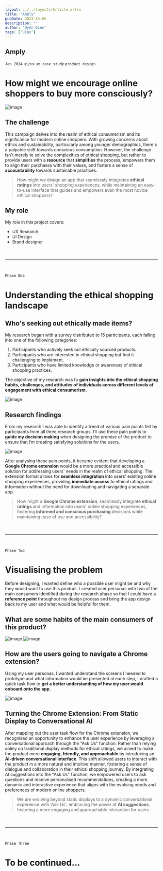 ```yaml
---
layout: ../../layouts/Article.astro
title: "Amply"
pubDate: 2023-15-06
description: ""
author: "Uyen Dien"
tags: ["uiux"]
---
```


## Amply

`Jan 2024`
`ui/ux`
`ux case study`
`product design`

<!-- **Tools:** `Figma` `Adobe Illustrator`

**Timeline:** January 2024 - March 2024 -->

# How might we encourage online shoppers to buy more consciously?

![image](/assets/amply/amply-logo.png)

## The challenge

This campaign delves into the realm of ethical consumerism and its significance for modern online shoppers. With growing concerns about ethics and sustainability, particularly among younger demographics, there's a palpable shift towards conscious consumption. However, the challenge isn't merely to solve the complexities of ethical shopping, but rather to provide users with a **resource** that **simplifies** the process, empowers them to align their purchases with their values, and fosters a sense of **accountability** towards sustainable practices. 

> How might we design an app that seamlessly integrates **ethical ratings** into users' shopping experiences, while maintaining an easy-to-use interface that guides and empowers even the most novice ethical shoppers?


## My role

My role in this project covers:
- UX Research
- UI Design
- Brand designer

<hr style="
    margin-top: 50px;
    margin-bottom: 45px;">

`Phase One`
# Understanding the ethical shopping landscape

## Who's seeking out ethically made items?
My research began with a survey distributed to 15 participants, each falling into one of the following categories:

1. Participants who actively seek out ethically sourced products.
2. Participants who are interested in ethical shopping but find it challenging to implement.
3. Participants who have limited knowledge or awareness of ethical shopping practices.

The objective of my research was to **gain insights into the ethical shopping habits, challenges, and attitudes of individuals across different levels of engagement with ethical consumerism.**
<!-- ![image](/assets/amply/amply-interview1.png) -->
![image](/assets/amply/amply-graph.png)

## Research findings

From my research I was able to identify a trend of various pain points felt by participants from all three research groups. I’ll use these pain points to **guide my decision making** when designing the premise of the product to ensure that I’m creating satisfying solutions for the users.

![image](/assets/amply/amply-pain.png)

After analysing these pain points, it became evident that developing a **Google Chrome extension** would be a more practical and accessible solution for addressing users' needs in the realm of ethical shopping. The extension format allows for **seamless integration** into users' existing online shopping experiences, providing **immediate access** to ethical ratings and information without the need for downloading and navigating a separate app.

> How might a **Google Chrome extension**, seamlessly integrate **ethical ratings** and information into users' online shopping experiences, fostering **informed and conscious purchasing** decisions while maintaining ease of use and accessibility?

<hr style="
    margin-top: 50px;
    margin-bottom: 45px;">

`Phase Two`
# Visualising the problem

Before designing, I wanted define who a possible user might be and why they would want to use this product. I created user personas with two of the main consumers identified during the research phase so that I could have a **reference point** throughout my design process and bring the app design back to my user and what would be helpful for them.

## What are some habits of the main consumers of this product?

![image](/assets/amply/amply-patrick.png)
![image](/assets/amply/amply-anya.png)

## How are the users going to navigate a Chrome extension?

Using my user personas, I wanted understand the screens I needed to prototype and what information would be presented at each step, I drafted a quick task flow to **get a better understanding of how my user would onboard onto the app.**

![image](/assets/amply/amply-taskflow.png)

## Turning the Chrome Extension: From Static Display to Conversational AI 

After mapping out the user task flow for the Chrome extension, we recognised an opportunity to enhance the user experience by leveraging a conversational approach through the "Ask Us" function. Rather than relying solely on traditional display methods for ethical ratings, we aimed to make the product more **engaging, friendly, and approachable** by introducing an **AI-driven conversational interface**. This shift allowed users to interact with the product in a more natural and intuitive manner, fostering a sense of dialogue and collaboration in their ethical shopping journey. By integrating AI suggestions into the "Ask Us" function, we empowered users to ask questions and receive personalised recommendations, creating a more dynamic and interactive experience that aligns with the evolving needs and preferences of modern online shoppers.

> We are evolving beyond static displays to a dynamic conversational experience with 'Ask Us', embracing the power of **AI suggestions**, fostering a more engaging and approachable interaction for users.

<hr style="
    margin-top: 50px;
    margin-bottom: 45px;">

`Phase Three`

# To be continued...







